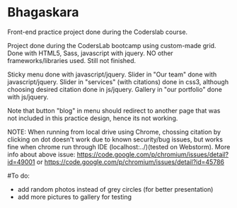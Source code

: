 # Bhagaskara
Front-end practice project done during the Coderslab course.

Project done during the CodersLab bootcamp using custom-made grid.
Done with HTML5, Sass, javascript with jquery. NO other frameworks/libraries used.
Still not finished.

Sticky menu done with javascript/jquery.
Slider in "Our team" done with javascript/jquery.
Slider in "services" (with citations) done in css3, although choosing desired citation done in js/jquery.
Gallery in "our portfolio" done with js/jquery.

Note that button "blog" in menu should redirect to another page that was not included in this practice design, hence its not working.

NOTE: When running from local drive using Chrome, chossing citation by clicking on dot doesn't work due to known security/bug issues, but works fine when chrome run through IDE (localhost:../)(tested on Webstorm).
More info about above issue: https://code.google.com/p/chromium/issues/detail?id=49001 or https://code.google.com/p/chromium/issues/detail?id=45786

#To do:
- add random photos instead of grey circles (for better presentation)
- add more pictures to gallery for testing